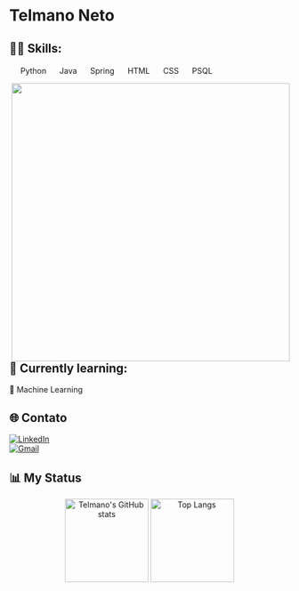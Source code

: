 # Telmano Neto

## 👨‍💻 Skills:
<p>
  <img src="https://cdn.jsdelivr.net/gh/devicons/devicon/icons/python/python-original.svg" width="16"/> Python
  <img src="https://cdn.jsdelivr.net/gh/devicons/devicon/icons/java/java-original.svg" width="16"/> Java
  <img src="https://cdn.jsdelivr.net/gh/devicons/devicon/icons/spring/spring-original.svg" width="16"/> Spring
  <img src="https://cdn.jsdelivr.net/gh/devicons/devicon/icons/html5/html5-original.svg" width="16"/> HTML
  <img src="https://cdn.jsdelivr.net/gh/devicons/devicon/icons/css3/css3-original.svg" width="16"/> CSS
  <img src="https://cdn.jsdelivr.net/gh/devicons/devicon/icons/postgresql/postgresql-original.svg" width="16"/> PSQL
</p>

<img src="https://raw.githubusercontent.com/MicaelliMedeiros/micaellimedeiros/master/image/computer-illustration.png" min-width="500px" max-width="500px" width="500px" align="right">

## 📘 Currently learning:
🤖 Machine Learning 

## 🌐 Contato

[![LinkedIn](https://img.shields.io/badge/CONECTE--SE-555555?style=for-the-badge&logo=linkedin&logoColor=white&label=LINKEDIN&labelColor=0077B5)](https://www.linkedin.com/in/telmano-leite-japiassú-neto-867205284)
<br>
[![Gmail](https://img.shields.io/badge/ME_ENVIE_UM_EMAIL-555555?style=for-the-badge&logo=gmail&logoColor=white&label=GMAIL&labelColor=D14836)](mailto:telmano.leite.japiassu.neto@ccc.ufcg.edu.br)

## 📊 My Status

<p align="center">
  <img height="150" src="https://github-readme-stats.vercel.app/api?username=telmano-neto&show_icons=true&theme=radical" alt="Telmano's GitHub stats" />
  <img height="150" src="https://github-readme-stats.vercel.app/api/top-langs/?username=telmano-neto&layout=compact&langs_count=6&theme=radical" alt="Top Langs" />
</p>
